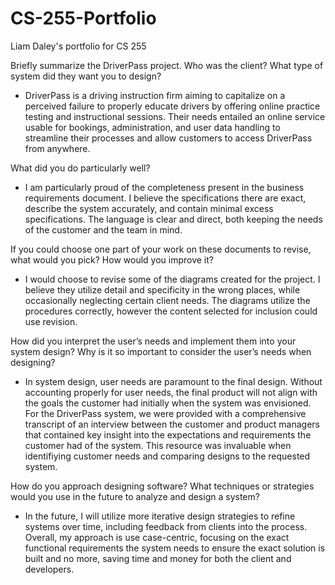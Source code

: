# CS-255-Portfolio
Liam Daley's portfolio for CS 255

Briefly summarize the DriverPass project. Who was the client? What type of system did they want you to design?
- DriverPass is a driving instruction firm aiming to capitalize on a perceived failure to properly educate drivers by offering online practice testing and instructional sessions. Their needs entailed an online service usable for bookings, administration, and user data handling to streamline their processes and allow customers to access DriverPass from anywhere.

What did you do particularly well?
- I am particularly proud of the completeness present in the business requirements document. I believe the specifications there are exact, describe the system accurately, and contain minimal excess specifications. The language is clear and direct, both keeping the needs of the customer and the team in mind.

If you could choose one part of your work on these documents to revise, what would you pick? How would you improve it?
- I would choose to revise some of the diagrams created for the project. I believe they utilize detail and specificity in the wrong places, while occasionally neglecting certain client needs. The diagrams utilize the procedures correctly, however the content selected for inclusion could use revision.

How did you interpret the user’s needs and implement them into your system design? Why is it so important to consider the user’s needs when designing?
- In system design, user needs are paramount to the final design. Without accounting properly for user needs, the final product will not align with the goals the customer had initially when the system was envisioned. For the DriverPass system, we were provided with a comprehensive transcript of an interview between the customer and product managers that contained key insight into the expectations and requirements the customer had of the system. This resource was invaluable when identifiying customer needs and comparing designs to the requested system.

How do you approach designing software? What techniques or strategies would you use in the future to analyze and design a system?
- In the future, I will utilize more iterative design strategies to refine systems over time, including feedback from clients into the process. Overall, my approach is use case-centric, focusing on the exact functional requirements the system needs to ensure the exact solution is built and no more, saving time and money for both the client and developers.
